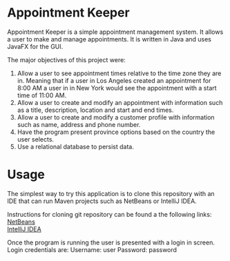 # Appointment Keeper
Appointment Keeper is a simple appointment management system.  It allows a user to make and manage appointments. It is written in Java and uses JavaFX for the GUI. 

The major objectives of this project were:  
  1. Allow a user to see appointment times relative to the time zone they are in. Meaning that if a user in Los Angeles created an appointment for 8:00 AM a user in
     in New York would see the appointment with a start time of 11:00 AM.  
  2. Allow a user to create and modify an appointment with information such as a title, description, location and start and end times.
  3. Allow a user to create and modify a customer profile with information such as name, address and phone number.
  4. Have the program present province options based on the country the user selects.
  5. Use a relational database to persist data.
# Usage
The simplest way to try this application is to clone this repository with an IDE that can run Maven projects such as NetBeans or IntelliJ IDEA.

Instructions for cloning git repository can be found a the following links:  
  [NetBeans](https://netbeans.apache.org/kb/docs/ide/git.html)  
  [IntelliJ IDEA](https://blog.jetbrains.com/idea/2020/10/clone-a-project-from-github/)
  
Once the program is running the user is presented with a login in screen.  Login credentials are:
  Username: user
  Password: password
